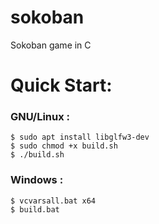 # sokoban
Sokoban game in C

# Quick Start:

### GNU/Linux : <br/>
`$ sudo apt install libglfw3-dev` <br/>
`$ sudo chmod +x build.sh` <br/>
`$ ./build.sh` <br/>

### Windows :
`$ vcvarsall.bat x64` <br/>
`$ build.bat` <br/>